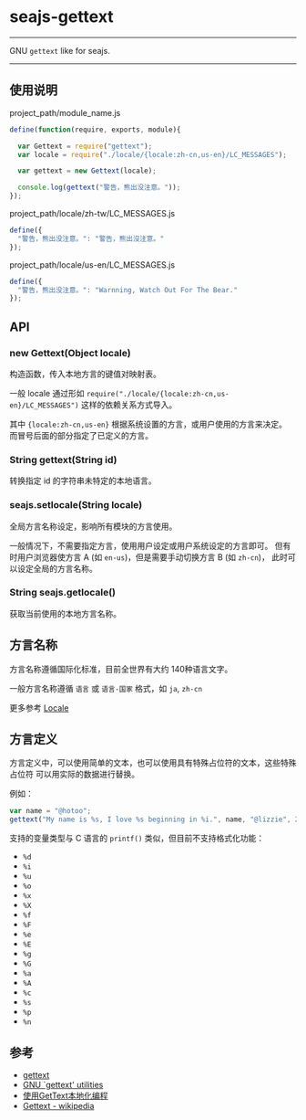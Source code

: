 
# seajs-gettext

---

GNU `gettext` like for seajs.

---

## 使用说明

project_path/module_name.js

```js
define(function(require, exports, module){

  var Gettext = require("gettext");
  var locale = require("./locale/{locale:zh-cn,us-en}/LC_MESSAGES");

  var gettext = new Gettext(locale);

  console.log(gettext("警告，熊出没注意。"));
});
```

project_path/locale/zh-tw/LC_MESSAGES.js

```js
define({
  "警告，熊出没注意。": "警告，熊出沒注意。"
});
```

project_path/locale/us-en/LC_MESSAGES.js

```js
define({
  "警告，熊出没注意。": "Warnning, Watch Out For The Bear."
});
```


## API

### new Gettext(Object locale)

构造函数，传入本地方言的键值对映射表。

一般 locale 通过形如 `require("./locale/{locale:zh-cn,us-en}/LC_MESSAGES")`
这样的依赖关系方式导入。

其中 `{locale:zh-cn,us-en}` 根据系统设置的方言，或用户使用的方言来决定。
而冒号后面的部分指定了已定义的方言。


### String gettext(String id)

转换指定 id 的字符串未特定的本地语言。


### seajs.setlocale(String locale)

全局方言名称设定，影响所有模块的方言使用。

一般情况下，不需要指定方言，使用用户设定或用户系统设定的方言即可。
但有时用户浏览器使方言 A (如 `en-us`)，但是需要手动切换方言 B (如 `zh-cn`)，
此时可以设定全局的方言名称。


### String seajs.getlocale()

获取当前使用的本地方言名称。


## 方言名称

方言名称遵循国际化标准，目前全世界有大约 140种语言文字。

一般方言名称遵循 `语言` 或 `语言-国家` 格式，如 `ja`, `zh-cn`

更多参考 [Locale](https://github.com/hotoo/seajs-gettext/wiki/Locale)

## 方言定义

方言定义中，可以使用简单的文本，也可以使用具有特殊占位符的文本，这些特殊占位符
可以用实际的数据进行替换。

例如：

```js
var name = "@hotoo";
gettext("My name is %s, I love %s beginning in %i.", name, "@lizzie", 2013);
```

支持的变量类型与 C 语言的 `printf()` 类似，但目前不支持格式化功能：

* `%d`
* `%i`
* `%u`
* `%o`
* `%x`
* `%X`
* `%f`
* `%F`
* `%e`
* `%E`
* `%g`
* `%G`
* `%a`
* `%A`
* `%c`
* `%s`
* `%p`
* `%n`

## 参考

* [gettext](http://www.gnu.org/software/gettext/)
* [GNU `gettext' utilities](http://www.gnu.org/software/gettext/manual/gettext.html)
* [使用GetText本地化编程](http://jianlee.ylinux.org/Computer/C/gettext.html)
* [Gettext - wikipedia](http://zh.wikipedia.org/wiki/Gettext)
